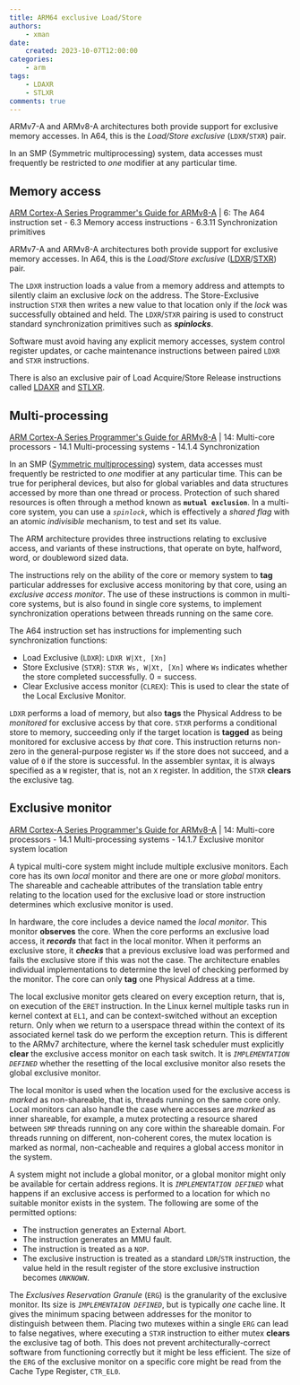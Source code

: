 ```yaml
---
title: ARM64 exclusive Load/Store
authors:
    - xman
date:
    created: 2023-10-07T12:00:00
categories:
    - arm
tags:
    - LDAXR
    - STLXR
comments: true
---
```


ARMv7-A and ARMv8-A architectures both provide support for exclusive memory accesses. In A64, this is the *Load/Store exclusive* (`LDXR`/`STXR`) pair.

In an SMP (Symmetric multiprocessing) system, data accesses must frequently be restricted to *one* modifier at any particular time.

<!-- more -->

## Memory access

[ARM Cortex-A Series Programmer's Guide for ARMv8-A](https://developer.arm.com/documentation/den0024/latest) | 6: The A64 instruction set - 6.3 Memory access instructions - 6.3.11 Synchronization primitives

ARMv7-A and ARMv8-A architectures both provide support for exclusive memory accesses. In A64, this is the *Load/Store exclusive* ([LDXR](https://developer.arm.com/documentation/ddi0602/latest/Base-Instructions/LDXR--Load-exclusive-register-)/[STXR](https://developer.arm.com/documentation/ddi0602/latest/Base-Instructions/STXR--Store-exclusive-register-)) pair.

The `LDXR` instruction loads a value from a memory address and attempts to silently claim an exclusive *lock* on the address. The Store-Exclusive instruction `STXR` then writes a new value to that location only if the *lock* was successfully obtained and held. The `LDXR`/`STXR` pairing is used to construct standard synchronization primitives such as ***spinlocks***.

Software must avoid having any explicit memory accesses, system control register updates, or cache maintenance instructions between paired `LDXR` and `STXR` instructions.

There is also an exclusive pair of Load Acquire/Store Release instructions called [LDAXR](https://developer.arm.com/documentation/ddi0602/latest/Base-Instructions/LDAXR--Load-acquire-exclusive-register-) and [STLXR](https://developer.arm.com/documentation/ddi0602/latest/Base-Instructions/STLXR--Store-release-exclusive-register-).

## Multi-processing

[ARM Cortex-A Series Programmer's Guide for ARMv8-A](https://developer.arm.com/documentation/den0024/latest) | 14: Multi-core processors - 14.1 Multi-processing systems - 14.1.4 Synchronization

In an SMP ([Symmetric multiprocessing](https://en.wikipedia.org/wiki/Symmetric_multiprocessing)) system, data accesses must frequently be restricted to *one* modifier at any particular time. This can be true for peripheral devices, but also for global variables and data structures accessed by more than one thread or process. Protection of such shared resources is often through a method known as **`mutual exclusion`**. In a multi-core system, you can use a *`spinlock`*, which is effectively a *shared flag* with an atomic *indivisible* mechanism, to test and set its value.

The ARM architecture provides three instructions relating to exclusive access, and variants of these instructions, that operate on byte, halfword, word, or doubleword sized data.

The instructions rely on the ability of the core or memory system to **tag** particular addresses for exclusive access monitoring by that core, using an *exclusive access monitor*. The use of these instructions is common in multi-core systems, but is also found in single core systems, to implement synchronization operations between threads running on the same core.

The A64 instruction set has instructions for implementing such synchronization functions:

- Load Exclusive (`LDXR`): `LDXR W|Xt, [Xn]`
- Store Exclusive (`STXR`): `STXR Ws, W|Xt, [Xn]` where `Ws` indicates whether the store completed successfully. 0 = success.
- Clear Exclusive access monitor (`CLREX`): This is used to clear the state of the Local Exclusive Monitor.

`LDXR` performs a load of memory, but also **tags** the Physical Address to be *monitored* for exclusive access by that core. `STXR` performs a conditional store to memory, succeeding only if the target location is **tagged** as being monitored for exclusive access by *that* core. This instruction returns non-zero in the general-purpose register `Ws` if the store does not succeed, and a value of `0` if the store is successful. In the assembler syntax, it is always specified as a `W` register, that is, not an `X` register. In addition, the `STXR` **clears** the exclusive tag.

## Exclusive monitor

[ARM Cortex-A Series Programmer's Guide for ARMv8-A](https://developer.arm.com/documentation/den0024/latest) | 14: Multi-core processors - 14.1 Multi-processing systems - 14.1.7 Exclusive monitor system location

A typical multi-core system might include multiple exclusive monitors. Each core has its own *local* monitor and there are one or more *global* monitors. The shareable and cacheable attributes of the translation table entry relating to the location used for the exclusive load or store instruction determines which exclusive monitor is used.

In hardware, the core includes a device named the *local monitor*. This monitor **observes** the core. When the core performs an exclusive load access, it ***records*** that fact in the local monitor. When it performs an exclusive store, it ***checks*** that a previous exclusive load was performed and fails the exclusive store if this was not the case. The architecture enables individual implementations to determine the level of checking performed by the monitor. The core can only **tag** one Physical Address at a time.

The local exclusive monitor gets cleared on every exception return, that is, on execution of the `ERET` instruction. In the Linux kernel multiple tasks run in kernel context at `EL1`, and can be context-switched without an exception return. Only when we return to a userspace thread within the context of its associated kernel task do we perform the exception return. This is different to the ARMv7 architecture, where the kernel task scheduler must explicitly **clear** the exclusive access monitor on each task switch. It is *`IMPLEMENTATION DEFINED`* whether the resetting of the local exclusive monitor also resets the global exclusive monitor.

The local monitor is used when the location used for the exclusive access is *marked* as non-shareable, that is, threads running on the same core only. Local monitors can also handle the case where accesses are *marked* as inner shareable, for example, a mutex protecting a resource shared between `SMP` threads running on any core within the shareable domain. For threads running on different, non-coherent cores, the mutex location is marked as normal, non-cacheable and requires a global access monitor in the system.

A system might not include a global monitor, or a global monitor might only be available for certain address regions. It is *`IMPLEMENTATION DEFINED`* what happens if an exclusive access is performed to a location for which no suitable monitor exists in the system. The following are some of the permitted options:

- The instruction generates an External Abort.
- The instruction generates an MMU fault.
- The instruction is treated as a `NOP`.
- The exclusive instruction is treated as a standard `LDR`/`STR` instruction, the value held in the result register of the store exclusive instruction becomes *`UNKNOWN`*.

The *Exclusives Reservation Granule* (`ERG`) is the granularity of the exclusive monitor. Its size is *`IMPLEMENTAION DEFINED`*, but is typically *one* cache line. It gives the minimum spacing between addresses for the monitor to distinguish between them. Placing two mutexes within a single `ERG` can lead to false negatives, where executing a `STXR` instruction to either mutex **clears** the exclusive tag of both. This does not prevent architecturally-correct software from functioning correctly but it might be less efficient. The size of the `ERG` of the exclusive monitor on a specific core might be read from the Cache Type Register, `CTR_EL0`.
